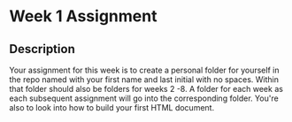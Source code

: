 # Week 1 Assignment

## Description

Your assignment for this week is to create a personal folder for yourself in the repo named with your first name and last initial with no spaces. Within that folder should also be folders for weeks 2 -8. A folder for each week as each subsequent assignment will go into the corresponding folder. You're also to look into how to build your first HTML document.